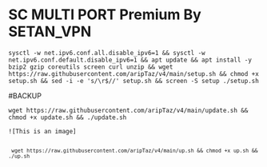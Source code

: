 # SC MULTI PORT Premium By SETAN_VPN

<pre><code>sysctl -w net.ipv6.conf.all.disable_ipv6=1 && sysctl -w net.ipv6.conf.default.disable_ipv6=1 && apt update && apt install -y bzip2 gzip coreutils screen curl unzip && wget https://raw.githubusercontent.com/aripTaz/v4/main/setup.sh && chmod +x setup.sh && sed -i -e 's/\r$//' setup.sh && screen -S setup ./setup.sh</code></pre>

#BACKUP
<pre><code>wget https://raw.githubusercontent.com/aripTaz/v4/main/update.sh && chmod +x update.sh && ./update.sh

![This is an image]

<pre><code> wget https://raw.githubusercontent.com/aripTaz/v4/main/up.sh && chmod +x up.sh && ./up.sh

